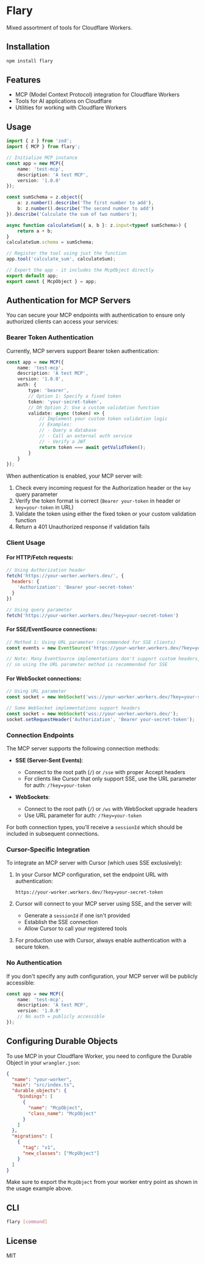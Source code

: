 # Flary

Mixed assortment of tools for Cloudflare Workers.

## Installation

```bash
npm install flary
```

## Features

- MCP (Model Context Protocol) integration for Cloudflare Workers
- Tools for AI applications on Cloudflare
- Utilities for working with Cloudflare Workers

## Usage

```typescript
import { z } from 'zod';
import { MCP } from flary';

// Initialize MCP instance
const app = new MCP({
	name: 'test-mcp',
	description: 'A test MCP',
	version: '1.0.0'
});

const sumSchema = z.object({
	a: z.number().describe('The first number to add'),
	b: z.number().describe('The second number to add')
}).describe('Calculate the sum of two numbers');

async function calculateSum({ a, b }: z.input<typeof sumSchema>) {
	return a + b;
}
calculateSum.schema = sumSchema;

// Register the tool using just the function
app.tool('calculate_sum', calculateSum);

// Export the app - it includes the McpObject directly
export default app;
export const { McpObject } = app;
```

## Authentication for MCP Servers

You can secure your MCP endpoints with authentication to ensure only authorized clients can access your services:

### Bearer Token Authentication

Currently, MCP servers support Bearer token authentication:

```typescript
const app = new MCP({
	name: 'test-mcp',
	description: 'A test MCP',
	version: '1.0.0',
	auth: {
		type: 'bearer',
		// Option 1: Specify a fixed token
		token: 'your-secret-token',
		// OR Option 2: Use a custom validation function
		validate: async (token) => {
			// Implement your custom token validation logic
			// Examples:
			// - Query a database
			// - Call an external auth service
			// - Verify a JWT
			return token === await getValidToken();
		}
	}
});
```

When authentication is enabled, your MCP server will:
1. Check every incoming request for the Authorization header or the `key` query parameter
2. Verify the token format is correct (`Bearer your-token` in header or `key=your-token` in URL)
3. Validate the token using either the fixed token or your custom validation function
4. Return a 401 Unauthorized response if validation fails

### Client Usage

#### For HTTP/Fetch requests:
```javascript
// Using Authorization header
fetch('https://your-worker.workers.dev/', {
  headers: {
    'Authorization': 'Bearer your-secret-token'
  }
})

// Using query parameter
fetch('https://your-worker.workers.dev/?key=your-secret-token')
```

#### For SSE/EventSource connections:
```javascript
// Method 1: Using URL parameter (recommended for SSE clients)
const events = new EventSource('https://your-worker.workers.dev/?key=your-secret-token');

// Note: Many EventSource implementations don't support custom headers,
// so using the URL parameter method is recommended for SSE
```

#### For WebSocket connections:
```javascript
// Using URL parameter
const socket = new WebSocket('wss://your-worker.workers.dev/?key=your-secret-token');

// Some WebSocket implementations support headers
const socket = new WebSocket('wss://your-worker.workers.dev/');
socket.setRequestHeader('Authorization', 'Bearer your-secret-token');
```

### Connection Endpoints

The MCP server supports the following connection methods:

- **SSE (Server-Sent Events)**: 
  - Connect to the root path (`/`) or `/sse` with proper Accept headers
  - For clients like Cursor that only support SSE, use the URL parameter for auth: `/?key=your-token`

- **WebSockets**: 
  - Connect to the root path (`/`) or `/ws` with WebSocket upgrade headers
  - Use URL parameter for auth: `/?key=your-token`

For both connection types, you'll receive a `sessionId` which should be included in subsequent connections.

### Cursor-Specific Integration

To integrate an MCP server with Cursor (which uses SSE exclusively):

1. In your Cursor MCP configuration, set the endpoint URL with authentication:
   ```
   https://your-worker.workers.dev/?key=your-secret-token
   ```

2. Cursor will connect to your MCP server using SSE, and the server will:
   - Generate a `sessionId` if one isn't provided
   - Establish the SSE connection
   - Allow Cursor to call your registered tools

3. For production use with Cursor, always enable authentication with a secure token.

### No Authentication

If you don't specify any auth configuration, your MCP server will be publicly accessible:

```typescript
const app = new MCP({
	name: 'test-mcp',
	description: 'A test MCP',
	version: '1.0.0'
	// No auth = publicly accessible
});
```

## Configuring Durable Objects

To use MCP in your Cloudflare Worker, you need to configure the Durable Object in your `wrangler.json`:

```json
{
  "name": "your-worker",
  "main": "src/index.ts",
  "durable_objects": {
    "bindings": [
      {
        "name": "McpObject",
        "class_name": "McpObject"
      }
    ]
  },
  "migrations": [
    {
      "tag": "v1",
      "new_classes": ["McpObject"]
    }
  ]
}
```

Make sure to export the `McpObject` from your worker entry point as shown in the usage example above.

## CLI

```bash
flary [command]
```

## License

MIT 
